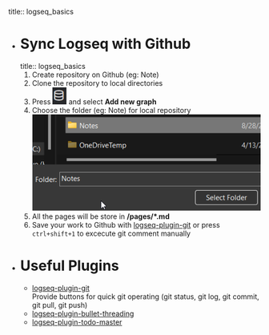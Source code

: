 title:: logseq_basics

- # Sync Logseq with Github
  title:: logseq_basics
  1. Create repository on Github (eg: Note)
  2. Clone the repository to local directories
  3. Press ![image.png](../assets/image_1661680355000_0.png) and select **Add new graph**
  4. Choose the folder (eg: Note) for local repository    
  ![image.png](../assets/image_1661680623972_0.png) 
  5. All the pages will be store in **<your repo>/pages/*.md**
  6. Save your work to Github with [logseq-plugin-git](https://github.com/haydenull/logseq-plugin-git) or press `ctrl+shift+1` to excecute git comment manually
- # Useful Plugins
	- [logseq-plugin-git](https://github.com/haydenull/logseq-plugin-git)  
	  Provide buttons for quick git operating (git status, git log, git commit, git pull, git push)
	- [logseq-plugin-bullet-threading](https://github.com/pengx17/logseq-plugin-bullet-threading)
	- [logseq-plugin-todo-master](https://github.com/pengx17/logseq-plugin-todo-master)